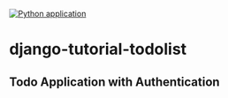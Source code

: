 [![Python application](https://github.com/nancyepey/django-tutorial-todolist/actions/workflows/python-app.yml/badge.svg)](https://github.com/nancyepey/django-tutorial-todolist/actions/workflows/python-app.yml)

# django-tutorial-todolist

## Todo Application with Authentication
